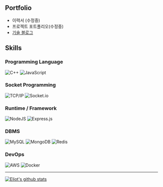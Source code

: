## Portfolio

- 이력서 (수정중)
- 프로젝트 포트폴리오(수정중)
- [기술 블로그](https://velog.io/@eliotjang)

## Skills

### Programming Language

![C++](https://img.shields.io/badge/c++-%2300599C.svg?style=for-the-badge&logo=c%2B%2B&logoColor=white)
![JavaScript](https://img.shields.io/badge/javascript-%23323330.svg?style=for-the-badge&logo=javascript&logoColor=%23F7DF1E)

### Socket Programming

![TCP/IP](https://img.shields.io/badge/TCP-IP-white?style=for-the-badge&logo=tcp/ip&badgeColor=010101)
![Socket.io](https://img.shields.io/badge/Socket.io-black?style=for-the-badge&logo=socket.io&badgeColor=010101)

### Runtime / Framework

![NodeJS](https://img.shields.io/badge/node.js-6DA55F?style=for-the-badge&logo=node.js&logoColor=white)
![Express.js](https://img.shields.io/badge/express.js-%23404d59.svg?style=for-the-badge&logo=express&logoColor=%2361DAFB)

### DBMS

![MySQL](https://img.shields.io/badge/mysql-4479A1.svg?style=for-the-badge&logo=mysql&logoColor=white)
![MongoDB](https://img.shields.io/badge/MongoDB-%234ea94b.svg?style=for-the-badge&logo=mongodb&logoColor=white)
![Redis](https://img.shields.io/badge/redis-%23DD0031.svg?style=for-the-badge&logo=redis&logoColor=white)


### DevOps

![AWS](https://img.shields.io/badge/AWS-%23FF9900.svg?style=for-the-badge&logo=amazon-aws&logoColor=white)
![Docker](https://img.shields.io/badge/docker-%230db7ed.svg?style=for-the-badge&logo=docker&logoColor=white)

---

[![Eliot's github stats](https://github-readme-stats.vercel.app/api?username=eliotjang)](https://github.com/anuraghazra/github-readme-stats)
